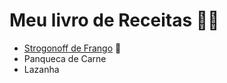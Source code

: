 # Meu livro de Receitas 🧑‍🍳
- [Strogonoff de Frango](strogonoff.md) :chicken:
- Panqueca de Carne
- Lazanha 

